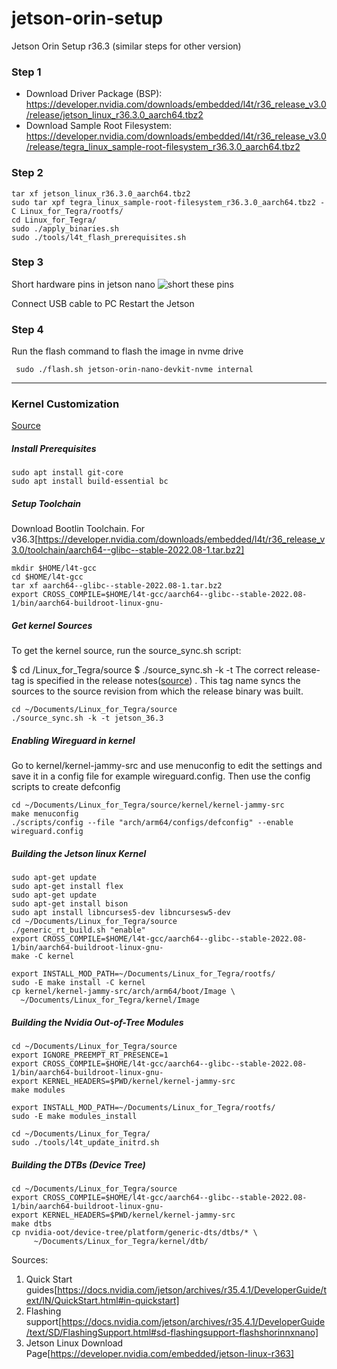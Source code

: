 # jetson-orin-setup
Jetson Orin Setup r36.3 (similar steps for other version)


### Step 1
- Download Driver Package (BSP): https://developer.nvidia.com/downloads/embedded/l4t/r36_release_v3.0/release/jetson_linux_r36.3.0_aarch64.tbz2
- Download Sample Root Filesystem: https://developer.nvidia.com/downloads/embedded/l4t/r36_release_v3.0/release/tegra_linux_sample-root-filesystem_r36.3.0_aarch64.tbz2

### Step 2
```
tar xf jetson_linux_r36.3.0_aarch64.tbz2
sudo tar xpf tegra_linux_sample-root-filesystem_r36.3.0_aarch64.tbz2 -C Linux_for_Tegra/rootfs/
cd Linux_for_Tegra/
sudo ./apply_binaries.sh
sudo ./tools/l4t_flash_prerequisites.sh
```

### Step 3
Short hardware pins in jetson nano
![short these pins](https://forums.developer.nvidia.com/uploads/short-url/kOTtFVT26ET1CsDvcD608QXBZT.jpeg?dl=1)

Connect USB cable to PC
Restart the Jetson

### Step 4
Run the flash command to flash the image in nvme drive 
```
 sudo ./flash.sh jetson-orin-nano-devkit-nvme internal
```




__________________________________________________

### Kernel Customization 
[Source](https://docs.nvidia.com/jetson/archives/r36.3/DeveloperGuide/SD/Kernel/KernelCustomization.html)


##### Install Prerequisites
```
sudo apt install git-core
sudo apt install build-essential bc
```


##### Setup Toolchain
Download Bootlin Toolchain. For v36.3[https://developer.nvidia.com/downloads/embedded/l4t/r36_release_v3.0/toolchain/aarch64--glibc--stable-2022.08-1.tar.bz2]


```
mkdir $HOME/l4t-gcc
cd $HOME/l4t-gcc
tar xf aarch64--glibc--stable-2022.08-1.tar.bz2
export CROSS_COMPILE=$HOME/l4t-gcc/aarch64--glibc--stable-2022.08-1/bin/aarch64-buildroot-linux-gnu-
```

##### Get kernel Sources

To get the kernel source, run the source_sync.sh script:

$ cd <install-path>/Linux_for_Tegra/source
$ ./source_sync.sh -k -t <release-tag>
The correct release-tag is specified in the release notes([source](https://docs.nvidia.com/jetson/archives/r36.3/ReleaseNotes/Jetson_Linux_Release_Notes_r36.3.pdf)) . This tag name syncs the sources to the source revision from which the release binary was built.

```
cd ~/Documents/Linux_for_Tegra/source
./source_sync.sh -k -t jetson_36.3
```


##### Enabling Wireguard in kernel
Go to kernel/kernel-jammy-src and use menuconfig to edit the settings and save it in a config file for example wireguard.config. Then use the config scripts to create defconfig
```
cd ~/Documents/Linux_for_Tegra/source/kernel/kernel-jammy-src
make menuconfig
./scripts/config --file "arch/arm64/configs/defconfig" --enable wireguard.config
```

##### Building the Jetson linux Kernel
```
sudo apt-get update                                                                      
sudo apt-get install flex
sudo apt-get update                                                                            
sudo apt-get install bison
sudo apt install libncurses5-dev libncursesw5-dev
cd ~/Documents/Linux_for_Tegra/source
./generic_rt_build.sh "enable"
export CROSS_COMPILE=$HOME/l4t-gcc/aarch64--glibc--stable-2022.08-1/bin/aarch64-buildroot-linux-gnu-
make -C kernel

export INSTALL_MOD_PATH=~/Documents/Linux_for_Tegra/rootfs/
sudo -E make install -C kernel
cp kernel/kernel-jammy-src/arch/arm64/boot/Image \
  ~/Documents/Linux_for_Tegra/kernel/Image
```

##### Building the Nvidia Out-of-Tree Modules
```
cd ~/Documents/Linux_for_Tegra/source
export IGNORE_PREEMPT_RT_PRESENCE=1
export CROSS_COMPILE=$HOME/l4t-gcc/aarch64--glibc--stable-2022.08-1/bin/aarch64-buildroot-linux-gnu-
export KERNEL_HEADERS=$PWD/kernel/kernel-jammy-src
make modules

export INSTALL_MOD_PATH=~/Documents/Linux_for_Tegra/rootfs/
sudo -E make modules_install

cd ~/Documents/Linux_for_Tegra/
sudo ./tools/l4t_update_initrd.sh
```

##### Building the DTBs (Device Tree)

```
cd ~/Documents/Linux_for_Tegra/source
export CROSS_COMPILE=$HOME/l4t-gcc/aarch64--glibc--stable-2022.08-1/bin/aarch64-buildroot-linux-gnu-
export KERNEL_HEADERS=$PWD/kernel/kernel-jammy-src
make dtbs
cp nvidia-oot/device-tree/platform/generic-dts/dtbs/* \
     ~/Documents/Linux_for_Tegra/kernel/dtb/
```

Sources: 
1. Quick Start guides[https://docs.nvidia.com/jetson/archives/r35.4.1/DeveloperGuide/text/IN/QuickStart.html#in-quickstart]
2. Flashing support[https://docs.nvidia.com/jetson/archives/r35.4.1/DeveloperGuide/text/SD/FlashingSupport.html#sd-flashingsupport-flashshorinnxnano]
3. Jetson Linux Download Page[https://developer.nvidia.com/embedded/jetson-linux-r363]


